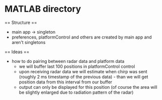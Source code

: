 # MATLAB directory


== Structure ==
* main app -> singleton
* preferences, platformControl and others are created by main app and aren't singletons


== Ideas ==
* how to do pairing between radar data and platform data
	* we will buffer last 100 positions in platformControl control
	* upon receiving radar data we will estimate when chirp was sent (roughly 2 ms timestamp of the previous data) - than we will get position data from this interval from our buffer
	* output can only be displayed for this position (of course the area will be slightly enlarged due to radiation pattern of the radar)
